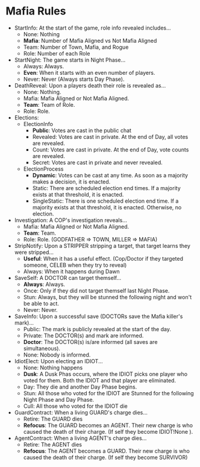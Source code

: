 # Mafia Rules

- StartInfo: At the start of the game, role info revealed includes...
    - None: Nothing
    - **Mafia**: Number of Mafia Aligned vs Not Mafia Aligned
    - Team: Number of Town, Mafia, and Rogue
    - Role: Number of each Role
- StartNight: The game starts in Night Phase...
    - Always: Always.
    - **Even**: When it starts with an even number of players.
    - Never: Never (Always starts Day Phase).
- DeathReveal: Upon a players death their role is revealed as...
    - None: Nothing.
    - Mafia: Mafia Aligned or Not Mafia Aligned.
    - **Team**: Team of Role.
    - Role: Role.
- Elections:
    - ElectionInfo
        - **Public**: Votes are cast in the public chat
        - Revealed: Votes are cast in private. At the end of Day, all votes are revealed.
        - Count: Votes are cast in private. At the end of Day, vote counts are revealed.
        - Secret: Votes are cast in private and never revealed.
    - ElectionProcess
        - **Dynamic**: Votes can be cast at any time. As soon as a majority makes a decision, it is enacted.
        - Static: There are scheduled election end times. If a majority exists at that threshold, it is enacted.
        - SingleStatic: There is one scheduled election end time. If a majority exists at that threshold, it is enacted. Otherwise, no election.
- Investigation: A COP's investigation reveals...
    - Mafia: Mafia Aligned or Not Mafia Aligned.
    - **Team**: Team.
    - Role: Role. (GODFATHER => TOWN, MILLER => MAFIA)
- StripNotify: Upon a STRIPPER stripping a target, that target learns they were stripped...
    - **Useful**: When it has a useful effect. (Cop/Doctor if they targeted someone, CELEB when they try to reveal)
    - Always: When it happens during Dawn
- SaveSelf: A DOCTOR can target themself...
    - **Always**: Always.
    - Once: Only if they did not target themself last Night Phase.
    - Stun: Always, but they will be stunned the following night and won't be able to act.
    - Never: Never.
- SaveInfo: Upon a successful save (DOCTORs save the Mafia killer's mark)...
    - Public: The mark is publicly revealed at the start of the day.
    - Private: The DOCTOR(s) and mark are informed.
    - **Doctor**: The DOCTOR(s) is/are informed (all saves are simultaneous).
    - None: Nobody is informed.
- IdiotElect: Upon electing an IDIOT...
    - None: Nothing happens
    - **Dusk**: A Dusk Phas occurs, where the IDIOT picks one player who voted for them. Both the IDIOT and that player are eliminated.
    - Day: They die and another Day Phase begins.
    - Stun: All those who voted for the IDIOT are Stunned for the following Night Phase and Day Phase.
    - Cull: All those who voted for the IDIOT die
- GuardContract: When a living GUARD's charge dies...
    - Retire: The GUARD dies
    - **Refocus**: The GUARD becomes an AGENT. Their new charge is who caused the death of their charge. (If self they become IDIOT!None ).
- AgentContract: When a living AGENT's charge dies...
    - Retire: The AGENT dies
    - **Refocus**: The AGENT becomes a GUARD. Their new charge is who caused the death of their charge. (If self they become SURVIVOR)